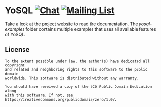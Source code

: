 # YoSQL [![Chat](https://img.shields.io/badge/matrix-%23yosql:matrix.org-brightgreen.svg?style=social&label=Matrix)](https://matrix.to/#yosql:matrix.org) [![Mailing List](https://img.shields.io/badge/email-yosql%40metio.groups.io%20-brightgreen.svg?style=social&label=Mail)](https://metio.groups.io/g/yosql/topics)

Take a look at the [project website](https://yosql.projects.metio.wtf/) to read the documentation. The *yosql-examples*
folder contains multiple examples that uses all available features of YoSQL.

## License

```
To the extent possible under law, the author(s) have dedicated all copyright
and related and neighboring rights to this software to the public domain
worldwide. This software is distributed without any warranty.

You should have received a copy of the CC0 Public Domain Dedication along
with this software. If not, see https://creativecommons.org/publicdomain/zero/1.0/.
```

